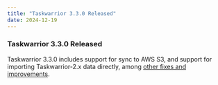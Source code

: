 ```yaml
---
title: "Taskwarrior 3.3.0 Released"
date: 2024-12-19
---
```


### Taskwarrior 3.3.0 Released

Taskwarrior 3.3.0 includes support for sync to AWS S3, and support for importing Taskwarrior-2.x data directly, among [other fixes and improvements](https://github.com/GothenburgBitFactory/taskwarrior/releases/tag/v3.3.0).
